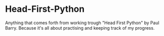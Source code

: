 # Head-First-Python
Anything that comes forth from working trough "Head First Python" by Paul Barry.
Because it's all about practising and keeping track of my progress.
